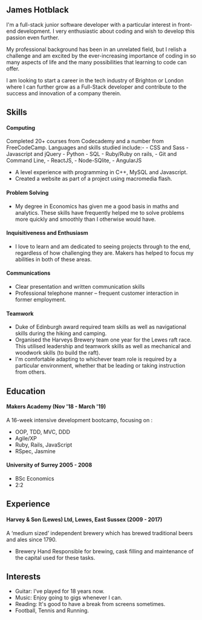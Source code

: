 ## James Hotblack

I'm a full-stack junior software developer with a particular interest in
front-end development.
I very enthusiastic about coding and wish to develop this passion even
further.

My professional background has been in an unrelated field, but I relish a
challenge and am excited by the ever-increasing importance of coding in so many
aspects of life and the many possibilities that learning to code can offer.

I am looking to start a career in the tech industry of Brighton or London
where I can further grow as a Full-Stack developer and contribute to the success
and innovation of a company therein.


## Skills

#### Computing
  Completed 20+ courses from Codecademy and a number from FreeCodeCamp.
  Languages and skills studied include:-
    - CSS and Sass
    - Javascript and jQuery
    - Python
    - SQL
    - Ruby/Ruby on rails,
    - Git and Command Line,
    - ReactJS,
    - Node-SQlite,
    - AngularJS

  - A level experience with programming in C++, MySQL and Javascript.
  - Created a website as part of a project using macromedia flash.

#### Problem Solving
  - My degree in Economics has given me a good basis in maths and analytics.
    These skills have frequently helped me to solve problems more quickly and
    smoothly than I otherwise would have.

#### Inquisitiveness and Enthusiasm
  - I love to learn and am dedicated to seeing projects through to the end,
    regardless of how challenging they are. Makers has helped to focus my
    abilities in both of these areas.

#### Communications
  - Clear presentation and written communication skills
  - Professional telephone manner – frequent customer interaction
    in former employment.

#### Teamwork
  -	Duke of Edinburgh award required team skills as well as navigational skills
    during the hiking and camping.
  -	Organised the Harveys Brewery team one year for the Lewes raft race.
    This utilised leadership and teamwork skills as well as mechanical and
    woodwork skills (to build the raft).
  - I'm comfortable adapting to whichever team role is required by a particular
    environment, whether that be leading or taking instruction from others.


## Education

#### Makers Academy (Nov '18 - March '19)
A 16-week intensive development bootcamp, focusing on :
  - OOP, TDD, MVC, DDD
  - Agile/XP
  - Ruby, Rails, JavaScript
  - RSpec, Jasmine

#### University of Surrey 2005 - 2008
  - BSc Economics
  - 2:2


## Experience

#### Harvey & Son (Lewes) Ltd, Lewes, East Sussex (2009 - 2017)
  A ‘medium sized’ independent brewery which has brewed traditional
  beers and ales since 1790.

  - Brewery Hand
    Responsible for brewing, cask filling and maintenance
    of the capital used for these tasks.

## Interests
  -	Guitar: I've played for 18 years now.
  -	Music: Enjoy going to gigs whenever I can.
  -	Reading: It's good to have a break from screens sometimes.
  -	Football, Tennis and Running.
